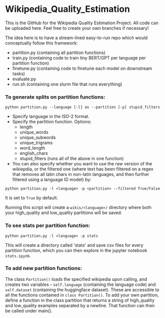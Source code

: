 # Wikipedia_Quality_Estimation
This is the GitHub for the Wikipedia Quality Estimation Project. All code can be uploaded here. Feel free to create your own branches if necessary!

The idea here is to have a stream-lined easy-to-run repo which would conceptually follow this framework:
- partition.py (containing all partition functions)
- train.py (containing code to train tiny BERT/GPT per language per partition function)
- finetune.py (containing code to finetune each model on downstream tasks)
- evaluate.py
- run.sh (containing one slurm file that runs everything)

### To generate splits on partition functions:
`python partition.py --language [-l] as --partition [-p] stupid_filters` 
- Specify language in the ISO-2 format.
- Specify the partition function. Options:
  -   length
  -   unique_words
  -   unique_subwords
  -   unique_trigrams
  -   word_length
  -   english_chars
  -   stupid_filters (runs all of the above in one function)
- You can also specify whether you want to use the raw version of the wikiepdia, or the filtered one (where text has been filtered on a regex that removes all latin chars in non-latin languages, and then further filtered using a language ID model) by:
 
`python partition.py -l <language> -p <partition> --filtered True/False`

It is set to `True` by default.


Running this script will create a `wikis/<language>/` directory where both your high_quality and low_quality partitions will be saved.

### To see stats per partition function:

`python partition.py -l <language> -p stats`

This will create a directory called 'stats' and save csv files for every partition function, which you can then explore in the jupyter notebook `stats.ipynb`.

### To add new partition functions:
The class `Partition()` loads the specified wikipedia upon calling, and creates two variables - `self.language` (containing the language code) and `self.dataset` (containing the huggingface dataset). These are accessible to all the functions contained in `class Partition()`. To add your own partition, define a function in the class partition that returns a string of high_quality and low_quality examples separated by a newline. That function can then be called under main(). 

